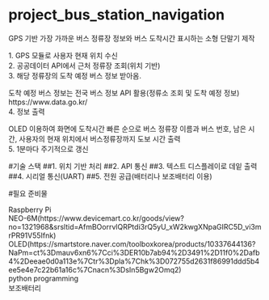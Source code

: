 # project_bus_station_navigation
GPS 기반 가장 가까운 버스 정류장 정보와 버스 도착시간 표시하는 소형 단말기 제작

<p>1. GPS 모듈로 사용자 현재 위치 수신<br>
2. 공공데이터 API에서 근처 정류장 조회(위치 기반)<br>
3. 해당 정류장의 도착 예정 버스 정보 받아옴.</p>
<p>도착 예정 버스 정보는 전국 버스 정보 API 활용(정류소 조회 및 도착 예정 정보)<br>https://www.data.go.kr/<br>
4. 정보 출력</p>
<p>OLED 이용하여 화면에 도착시간 빠른 순으로 버스 정류장 이름과 버스 번호, 남은 시간, 사용자의 현재 위치에서 버스정류장까지 도보 시간 출력<br>
5. 1분마다 주기적으로 갱신
</p>

#기술 스택
##1. 위치 기반 처리
##2. API 통신
##3. 텍스트 디스플레이로 데잍 출력
##4. 시리얼 통신(UART)
##5. 전원 공급(배터리나 보조배터리 이용)

#필요 준비물
<p>Raspberry Pi<br>
NEO-6M(https://www.devicemart.co.kr/goods/view?no=1321968&srsltid=AfmBOorrvlQRPtdi3rQ5yU_xW2kwgXNpaGIRC5D_vi3mrPR91V55Ifnk)<br>OLED(https://smartstore.naver.com/toolboxkorea/products/10337644136?NaPm=ct%3Dmauv6xn6%7Cci%3DER10b7ab94%2D3491%2D11f0%2Dafb4%2Deeae0d0a113e%7Ctr%3Dpla%7Chk%3D072755d2631f86991ddd5b4ee5e4e7c22b61a16c%7Cnacn%3DsIn5Bgw2Omq2)<br>python programming<br>보조배터리</p>
